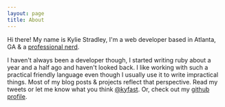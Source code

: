 ```yaml
---
layout: page
title: About
---
```


Hi there! My name is Kylie Stradley, I'm a web developer based in Atlanta, GA & a [professional nerd](http://www.bignerdranch.com/about-us/nerds/kylie-stradley.html).


I haven't always been a developer though, I started writing ruby about a year and a half ago and haven't looked back. I like working with such a practical friendly language even though I usually use it to write impractical things. Most of my blog posts & projects reflect that perspective. Read my tweets or let me know what you think [@kyfast](https://twitter.com/kyfast). Or, check out my [github profile](https://github.com/kyfast).
